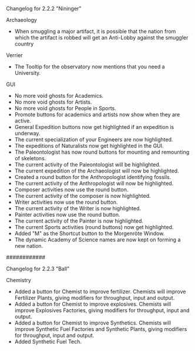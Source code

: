 Changelog for 2.2.2 "Nininger"

Archaeology
- When smuggling a major artifact, it is possible that the nation from which the artifact is robbed will get an Anti-Lobby against the smuggler country

Verrier
- The Tooltip for the observatory now mentions that you need a University.

GUI
- No more void ghosts for Academics.
- No more void ghosts for Artists.
- No more void ghosts for People in Sports.
- Promote buttons for academics and artists now show when they are active.
- General Expedition buttons now get highlighted if an expedition is underway.
- The current specialization of your Engineers are now highlighted.
- The expeditions of Naturalists now get highlighted in the GUI.
- The Paleontologist has now round buttons for mounting and remounting of skeletons.
- The current activity of the Paleontologist will be highlighted.
- The current expedition of the Archaeologist will now be highlighted.
- Created a round button for the Anthropologist identifying fossils.
- The current activity of the Anthropologist will now be highlighted.
- Composer activities now use the round button.
- The current activity of the composer is now highlighted.
- Writer activities now use the round button.
- The current activity of the Writer is now highlighted.
- Painter activities now use the round button.
- The current activity of the Painter is now highlighted.
- The current Sports activities (round buttons) now get highlighted.
- Added "M" as the Shortcut button to the Morgenröte Window.
- The dynamic Academy of Science names are now kept on forming a new nation.

############

Changelog for 2.2.3 "Ball"

Chemistry
- Added a button for Chemist to improve fertilizer. Chemists will improve Fertilizer Plants, giving modifiers for throughput, input and output.
- Added a button for Chemist to improve explosives. Chemists will improve Explosives Factories, giving modifiers for throughput, input and output.
- Added a button for Chemist to improve Synthetics. Chemists will improve Synthetic Fuel Factories and Synthetic Plants, giving modifiers for throughput, input and output.
- Added Synthetic Fuel Tech.

